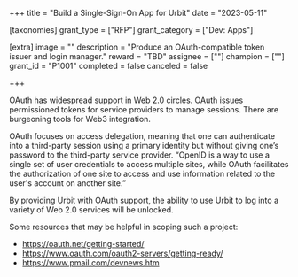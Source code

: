 +++
title = "Build a Single-Sign-On App for Urbit"
date = "2023-05-11"

[taxonomies]
grant_type = ["RFP"]
grant_category = ["Dev: Apps"]

[extra]
image = ""
description = "Produce an OAuth-compatible token issuer and login manager."
reward = "TBD"
assignee = [""]
champion = [""]
grant_id = "P1001"
completed = false
canceled = false

+++

OAuth has widespread support in Web 2.0 circles. OAuth issues permissioned tokens for service providers to manage sessions. There are burgeoning tools for Web3 integration.

OAuth focuses on access delegation, meaning that one can authenticate into a third-party session using a primary identity but without giving one’s password to the third-party service provider. “OpenID is a way to use a single set of user credentials to access multiple sites, while OAuth facilitates the authorization of one site to access and use information related to the user's account on another site.”

By providing Urbit with OAuth support, the ability to use Urbit to log into a variety of Web 2.0 services will be unlocked.

Some resources that may be helpful in scoping such a project:

- https://oauth.net/getting-started/
- https://www.oauth.com/oauth2-servers/getting-ready/
- https://www.pmail.com/devnews.htm
